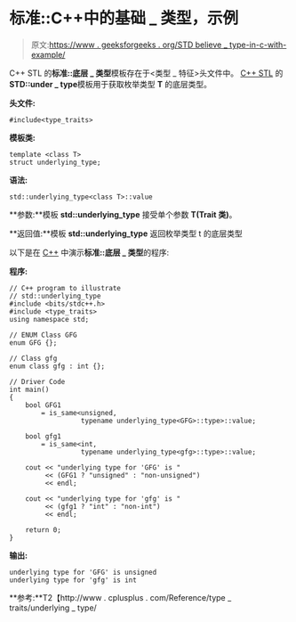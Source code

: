 # 标准::C++中的基础 _ 类型，示例

> 原文:[https://www . geeksforgeeks . org/STD believe _ type-in-c-with-example/](https://www.geeksforgeeks.org/stdunderlying_type-in-c-with-example/)

C++ STL 的**标准::底层 _ 类型**模板存在于<类型 _ 特征>头文件中。 [C++ STL](https://www.geeksforgeeks.org/the-c-standard-template-library-stl/) 的**STD::under _ type**模板用于获取枚举类型 **T** 的底层类型。

**头文件:**

```
#include<type_traits>

```

**模板类:**

```
template <class T>
struct underlying_type;

```

**语法:**

```
std::underlying_type<class T>::value

```

**参数:**模板 **std::underlying_type** 接受单个参数 **T(Trait 类)**。

**返回值:**模板 **std::underlying_type** 返回枚举类型 t 的底层类型

以下是在 [C++](https://www.geeksforgeeks.org/c-plus-plus/) 中演示**标准::底层 _ 类型**的程序:

**程序:**

```
// C++ program to illustrate
// std::underlying_type
#include <bits/stdc++.h>
#include <type_traits>
using namespace std;

// ENUM Class GFG
enum GFG {};

// Class gfg
enum class gfg : int {};

// Driver Code
int main()
{
    bool GFG1
        = is_same<unsigned,
                  typename underlying_type<GFG>::type>::value;

    bool gfg1
        = is_same<int,
                  typename underlying_type<gfg>::type>::value;

    cout << "underlying type for 'GFG' is "
         << (GFG1 ? "unsigned" : "non-unsigned")
         << endl;

    cout << "underlying type for 'gfg' is "
         << (gfg1 ? "int" : "non-int")
         << endl;

    return 0;
}
```

**输出:**

```
underlying type for 'GFG' is unsigned
underlying type for 'gfg' is int

```

**参考:**T2【http://www . cplusplus . com/Reference/type _ traits/underlying _ type/